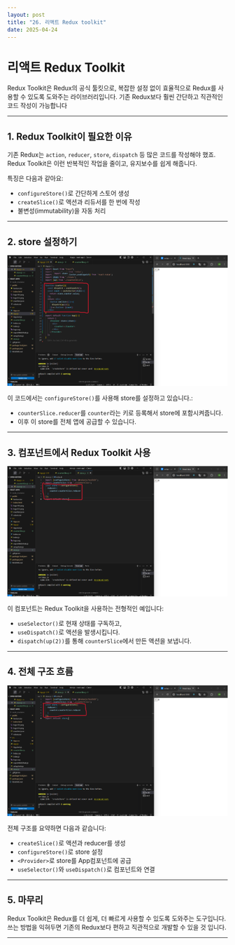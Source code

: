 ```yaml
---
layout: post
title: "26. 리액트 Redux toolkit"
date: 2025-04-24
---
```


# 리액트 Redux Toolkit

Redux Toolkit은 Redux의 공식 툴킷으로, 복잡한 설정 없이 효율적으로 Redux를 사용할 수 있도록 도와주는 라이브러리입니다.
기존 Redux보다 훨씬 간단하고 직관적인 코드 작성이 가능합니다

---

## 1. Redux Toolkit이 필요한 이유

기존 Redux는 `action`, `reducer`, `store`, `dispatch` 등 많은 코드를 작성해야 했죠.  
Redux Toolkit은 이런 반복적인 작업을 줄이고, 유지보수를 쉽게 해줍니다.

특징은 다음과 같아요:

- `configureStore()`로 간단하게 스토어 생성
- `createSlice()`로 액션과 리듀서를 한 번에 작성
- 불변성(immutability)을 자동 처리

---

## 2. store 설정하기

<div style="text-align: center;">
  <img src="/사진들/리액트/redux toolkit1.png" alt="Redux Toolkit store 설정 예시" />
</div>

이 코드에서는 `configureStore()`를 사용해 store를 설정하고 있습니다.:

- `counterSlice.reducer`를 `counter`라는 키로 등록해서 store에 포함시켜줍니다.
- 이후 이 store를 전체 앱에 공급할 수 있습니다.

---

## 3. 컴포넌트에서 Redux Toolkit 사용

<div style="text-align: center;">
  <img src="/사진들/리액트/redux toolkit2.png" alt="컴포넌트에서 Redux Toolkit 상태 사용 예시" />
</div>

이 컴포넌트는 Redux Toolkit을 사용하는 전형적인 예입니다:

- `useSelector()`로 현재 상태를 구독하고,
- `useDispatch()`로 액션을 발생시킵니다.
- `dispatch(up(2))`를 통해 `counterSlice`에서 만든 액션을 보냅니다.

---

## 4. 전체 구조 흐름

<div style="text-align: center;">
  <img src="/사진들/리액트/redux toolkit3.png" alt="Redux Toolkit 전체 구성 흐름" />
</div>

전체 구조를 요약하면 다음과 같습니다:

- `createSlice()`로 액션과 reducer를 생성
- `configureStore()`로 store 설정
- `<Provider>`로 store를 App컴포넌트에 공급
- `useSelector()`와 `useDispatch()`로 컴포넌트와 연결

---

## 5. 마무리

Redux Toolkit은 Redux를 더 쉽게, 더 빠르게 사용할 수 있도록 도와주는 도구입니다.  
쓰는 방법을 익혀두면 기존의 Redux보다 편하고 직관적으로 개발할 수 있을 것 입니다.

---

<style>
  table {
    width: 100%;
    border-collapse: collapse;
    margin: 20px 0;
  }

  th, td {
    border: 2px solid #333;
    padding: 12px;
    text-align: center;
  }

  th {
    background-color: #f4f4f4;
    font-weight: bold;
  }

  td {
    background-color: #fafafa;
  }

  table th, table td {
    border: 1px solid #ddd;
  }
</style>
